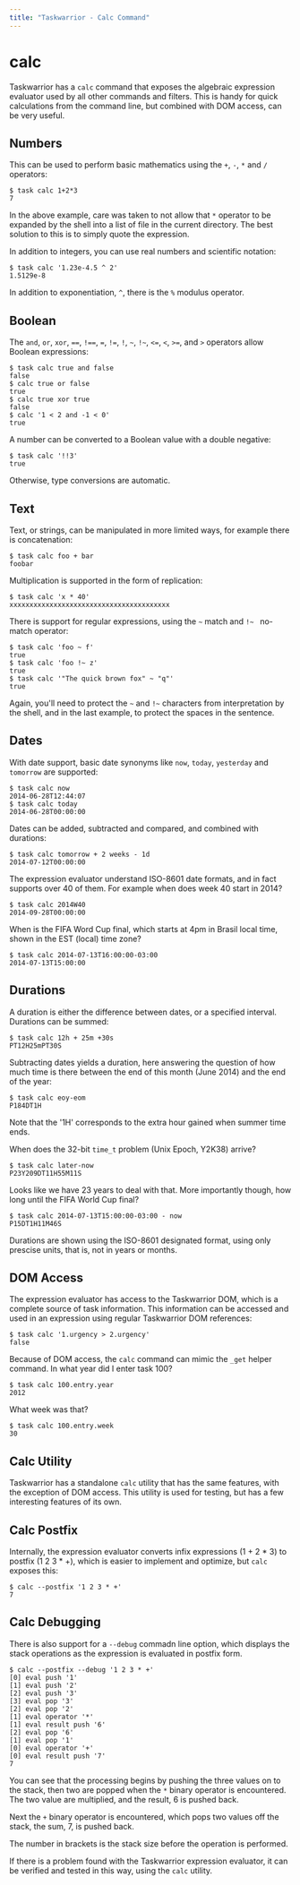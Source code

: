 ```yaml
---
title: "Taskwarrior - Calc Command"
---
```



# calc

Taskwarrior has a `calc` command that exposes the algebraic expression evaluator
used by all other commands and filters. This is handy for quick calculations
from the command line, but combined with DOM access, can be very useful.


## Numbers

This can be used to perform basic mathematics using the `+`, `-`, `*` and `/`
operators:

    $ task calc 1+2*3
    7

In the above example, care was taken to not allow that `*` operator to be
expanded by the shell into a list of file in the current directory. The best
solution to this is to simply quote the expression.

In addition to integers, you can use real numbers and scientific notation:

    $ task calc '1.23e-4.5 ^ 2'
    1.5129e-8

In addition to exponentiation, `^`, there is the `%` modulus operator.


## Boolean

The `and`, `or`, `xor`, `==`, `!==`, `=`, `!=`, `!`, `~`, `!~`, `<=`, `<`, `>=`,
and `>` operators allow Boolean expressions:

    $ task calc true and false
    false
    $ calc true or false
    true
    $ calc true xor true
    false
    $ calc '1 < 2 and -1 < 0'
    true

A number can be converted to a Boolean value with a double negative:

    $ task calc '!!3'
    true

Otherwise, type conversions are automatic.


## Text

Text, or strings, can be manipulated in more limited ways, for example there is
concatenation:

    $ task calc foo + bar
    foobar

Multiplication is supported in the form of replication:

    $ task calc 'x * 40'
    xxxxxxxxxxxxxxxxxxxxxxxxxxxxxxxxxxxxxxxx

There is support for regular expressions, using the `~` match and `!~ ` no-match
operator:

    $ task calc 'foo ~ f'
    true
    $ task calc 'foo !~ z'
    true
    $ task calc '"The quick brown fox" ~ "q"'
    true

Again, you\'ll need to protect the `~` and `!~` characters from interpretation
by the shell, and in the last example, to protect the spaces in the sentence.


## Dates

With date support, basic date synonyms like `now`, `today`, `yesterday` and
`tomorrow` are supported:

    $ task calc now
    2014-06-28T12:44:07
    $ task calc today
    2014-06-28T00:00:00

Dates can be added, subtracted and compared, and combined with durations:

    $ task calc tomorrow + 2 weeks - 1d
    2014-07-12T00:00:00

The expression evaluator understand ISO-8601 date formats, and in fact supports
over 40 of them. For example when does week 40 start in 2014?

    $ task calc 2014W40
    2014-09-28T00:00:00

When is the FIFA Word Cup final, which starts at 4pm in Brasil local time, shown
in the EST (local) time zone?

    $ task calc 2014-07-13T16:00:00-03:00
    2014-07-13T15:00:00


## Durations

A duration is either the difference between dates, or a specified interval.
Durations can be summed:

    $ task calc 12h + 25m +30s
    PT12H25mPT30S

Subtracting dates yields a duration, here answering the question of how much
time is there between the end of this month (June 2014) and the end of the year:

    $ task calc eoy-eom
    P184DT1H

Note that the \'1H\' corresponds to the extra hour gained when summer time ends.

When does the 32-bit `time_t` problem (Unix Epoch, Y2K38) arrive?

    $ task calc later-now
    P23Y209DT11H55M11S

Looks like we have 23 years to deal with that. More importantly though, how long
until the FIFA World Cup final?

    $ task calc 2014-07-13T15:00:00-03:00 - now
    P15DT1H11M46S

Durations are shown using the ISO-8601 designated format, using only prescise
units, that is, not in years or months.


## DOM Access

The expression evaluator has access to the Taskwarrior DOM, which is a complete
source of task information. This information can be accessed and used in an
expression using regular Taskwarrior DOM references:

    $ task calc '1.urgency > 2.urgency'
    false

Because of DOM access, the `calc` command can mimic the `_get` helper command.
In what year did I enter task 100?

    $ task calc 100.entry.year
    2012

What week was that?

    $ task calc 100.entry.week
    30


## Calc Utility

Taskwarrior has a standalone `calc` utility that has the same features, with the
exception of DOM access. This utility is used for testing, but has a few
interesting features of its own.


## Calc Postfix

Internally, the expression evaluator converts infix expressions (1 + 2 \* 3) to
postfix (1 2 3 \* +), which is easier to implement and optimize, but `calc`
exposes this:

    $ calc --postfix '1 2 3 * +'
    7


## Calc Debugging

There is also support for a `--debug` commadn line option, which displays the
stack operations as the expression is evaluated in postfix form.

    $ calc --postfix --debug '1 2 3 * +'
    [0] eval push '1'
    [1] eval push '2'
    [2] eval push '3'
    [3] eval pop '3'
    [2] eval pop '2'
    [1] eval operator '*'
    [1] eval result push '6'
    [2] eval pop '6'
    [1] eval pop '1'
    [0] eval operator '+'
    [0] eval result push '7'
    7

You can see that the processing begins by pushing the three values on to the
stack, then two are popped when the `*` binary operator is encountered. The two
value are multiplied, and the result, 6 is pushed back.

Next the `+` binary operator is encountered, which pops two values off the
stack, the sum, 7, is pushed back.

The number in brackets is the stack ѕize before the operation is performed.

If there is a problem found with the Taskwarrior expression evaluator, it can be
verified and tested in this way, using the `calc` utility.
